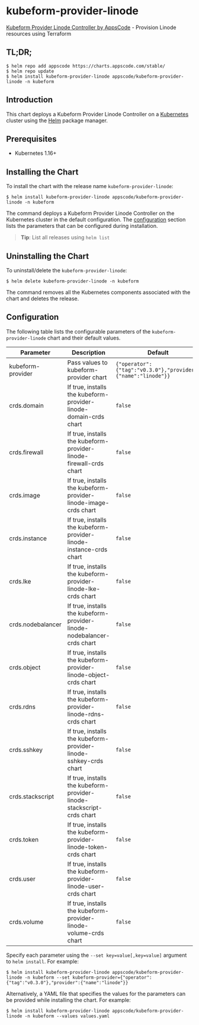 # kubeform-provider-linode

[Kubeform Provider Linode Controller by AppsCode](https://github.com/kubeform) - Provision Linode resources using Terraform

## TL;DR;

```console
$ helm repo add appscode https://charts.appscode.com/stable/
$ helm repo update
$ helm install kubeform-provider-linode appscode/kubeform-provider-linode -n kubeform
```

## Introduction

This chart deploys a Kubeform Provider Linode Controller on a [Kubernetes](http://kubernetes.io) cluster using the [Helm](https://helm.sh) package manager.

## Prerequisites

- Kubernetes 1.16+

## Installing the Chart

To install the chart with the release name `kubeform-provider-linode`:

```console
$ helm install kubeform-provider-linode appscode/kubeform-provider-linode -n kubeform
```

The command deploys a Kubeform Provider Linode Controller on the Kubernetes cluster in the default configuration. The [configuration](#configuration) section lists the parameters that can be configured during installation.

> **Tip**: List all releases using `helm list`

## Uninstalling the Chart

To uninstall/delete the `kubeform-provider-linode`:

```console
$ helm delete kubeform-provider-linode -n kubeform
```

The command removes all the Kubernetes components associated with the chart and deletes the release.

## Configuration

The following table lists the configurable parameters of the `kubeform-provider-linode` chart and their default values.

|     Parameter     |                              Description                               |                           Default                            |
|-------------------|------------------------------------------------------------------------|--------------------------------------------------------------|
| kubeform-provider | Pass values to kubeform-provider chart                                 | `{"operator":{"tag":"v0.3.0"},"provider":{"name":"linode"}}` |
| crds.domain       | If true, installs the kubeform-provider-linode-domain-crds chart       | `false`                                                      |
| crds.firewall     | If true, installs the kubeform-provider-linode-firewall-crds chart     | `false`                                                      |
| crds.image        | If true, installs the kubeform-provider-linode-image-crds chart        | `false`                                                      |
| crds.instance     | If true, installs the kubeform-provider-linode-instance-crds chart     | `false`                                                      |
| crds.lke          | If true, installs the kubeform-provider-linode-lke-crds chart          | `false`                                                      |
| crds.nodebalancer | If true, installs the kubeform-provider-linode-nodebalancer-crds chart | `false`                                                      |
| crds.object       | If true, installs the kubeform-provider-linode-object-crds chart       | `false`                                                      |
| crds.rdns         | If true, installs the kubeform-provider-linode-rdns-crds chart         | `false`                                                      |
| crds.sshkey       | If true, installs the kubeform-provider-linode-sshkey-crds chart       | `false`                                                      |
| crds.stackscript  | If true, installs the kubeform-provider-linode-stackscript-crds chart  | `false`                                                      |
| crds.token        | If true, installs the kubeform-provider-linode-token-crds chart        | `false`                                                      |
| crds.user         | If true, installs the kubeform-provider-linode-user-crds chart         | `false`                                                      |
| crds.volume       | If true, installs the kubeform-provider-linode-volume-crds chart       | `false`                                                      |


Specify each parameter using the `--set key=value[,key=value]` argument to `helm install`. For example:

```console
$ helm install kubeform-provider-linode appscode/kubeform-provider-linode -n kubeform --set kubeform-provider={"operator":{"tag":"v0.3.0"},"provider":{"name":"linode"}}
```

Alternatively, a YAML file that specifies the values for the parameters can be provided while
installing the chart. For example:

```console
$ helm install kubeform-provider-linode appscode/kubeform-provider-linode -n kubeform --values values.yaml
```
